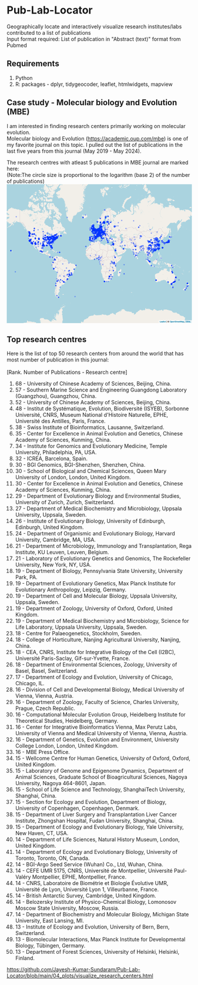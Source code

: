 # Pub-Lab-Locator
Geographically locate and interactively visualize research institutes/labs contributed to a list of publications\
Input format required: List of publication in "Abstract (text)" format from Pubmed

## Requirements
1) Python
2) R: packages - dplyr, tidygeocoder, leaflet, htmlwidgets, mapview

## Case study - Molecular biology and Evolution (MBE)
I am interested in finding research centers primarily working on molecular evolution.\
Molecular biology and Evolution (https://academic.oup.com/mbe) is one of my favorite journal on this topic. I pulled out the list of publications in the last five years from this journal (May 2019 - May 2024).

The research centres with atleast 5 publications in MBE journal are marked here:\
(Note:The circle size is proportional to the logarithm (base 2) of the number of publications)\
![](./04_plots/visualize_research_centers.png)

## Top research centres
Here is the list of top 50 research centers from around the world that has most number of publication in this journal:\
\
[Rank. Number of Publications - Research centre]
1) 68 - University of Chinese Academy of Sciences, Beijing, China.
2) 57 - Southern Marine Science and Engineering Guangdong Laboratory (Guangzhou), Guangzhou, China.
3) 52 - University of Chinese Academy of Sciences, Beijing, China.
4) 48 - Institut de Systématique, Evolution, Biodiversité (ISYEB), Sorbonne Université, CNRS, Museum National d'Histoire Naturelle, EPHE, Université des Antilles, Paris, France.
5) 38 - Swiss Institute of Bioinformatics, Lausanne, Switzerland.
6) 35 - Center for Excellence in Animal Evolution and Genetics, Chinese Academy of Sciences, Kunming, China.
7) 34 - Institute for Genomics and Evolutionary Medicine, Temple University, Philadelphia, PA, USA.
8) 32 - ICREA, Barcelona, Spain.
9) 30 - BGI Genomics, BGI-Shenzhen, Shenzhen, China.
10) 30 - School of Biological and Chemical Sciences, Queen Mary University of London, London, United Kingdom.
11) 30 - Center for Excellence in Animal Evolution and Genetics, Chinese Academy of Sciences, Kunming, China.
12) 29 - Department of Evolutionary Biology and Environmental Studies, University of Zurich, Zurich, Switzerland.
13) 27 - Department of Medical Biochemistry and Microbiology, Uppsala University, Uppsala, Sweden.
14) 26 - Institute of Evolutionary Biology, University of Edinburgh, Edinburgh, United Kingdom.
15) 24 - Department of Organismic and Evolutionary Biology, Harvard University, Cambridge, MA, USA.
16) 21 - Department of Microbiology, Immunology and Transplantation, Rega Institute, KU Leuven, Leuven, Belgium.
17) 21 - Laboratory of Evolutionary Genetics and Genomics, The Rockefeller University, New York, NY, USA.
18) 19 - Department of Biology, Pennsylvania State University, University Park, PA.
19) 19 - Department of Evolutionary Genetics, Max Planck Institute for Evolutionary Anthropology, Leipzig, Germany.
20) 19 - Department of Cell and Molecular Biology, Uppsala University, Uppsala, Sweden.
21) 19 - Department of Zoology, University of Oxford, Oxford, United Kingdom.
22) 19 - Department of Medical Biochemistry and Microbiology, Science for Life Laboratory, Uppsala University, Uppsala, Sweden.
23) 18 - Centre for Palaeogenetics, Stockholm, Sweden.
24) 18 - College of Horticulture, Nanjing Agricultural University, Nanjing, China.
25) 18 - CEA, CNRS, Institute for Integrative Biology of the Cell (I2BC), Université Paris-Saclay, Gif-sur-Yvette, France.
26) 18 - Department of Environmental Sciences, Zoology, University of Basel, Basel, Switzerland.
27) 17 - Department of Ecology and Evolution, University of Chicago, Chicago, IL.
28) 16 - Division of Cell and Developmental Biology, Medical University of Vienna, Vienna, Austria.
29) 16 - Department of Zoology, Faculty of Science, Charles University, Prague, Czech Republic.
30) 16 - Computational Molecular Evolution Group, Heidelberg Institute for Theoretical Studies, Heidelberg, Germany.
31) 16 - Center for Integrative Bioinformatics Vienna, Max Perutz Labs, University of Vienna and Medical University of Vienna, Vienna, Austria.
32) 16 - Department of Genetics, Evolution and Environment, University College London, London, United Kingdom.
33) 16 - MBE Press Office.
34) 15 - Wellcome Centre for Human Genetics, University of Oxford, Oxford, United Kingdom.
35) 15 - Laboratory of Genome and Epigenome Dynamics, Department of Animal Sciences, Graduate School of Bioagricultural Sciences, Nagoya University, Nagoya 464-8601, Japan.
36) 15 - School of Life Science and Technology, ShanghaiTech University, Shanghai, China.
37) 15 - Section for Ecology and Evolution, Department of Biology, University of Copenhagen, Copenhagen, Denmark.
38) 15 - Department of Liver Surgery and Transplantation Liver Cancer Institute, Zhongshan Hospital, Fudan University, Shanghai, China.
39) 15 - Department of Ecology and Evolutionary Biology, Yale University, New Haven, CT, USA.
40) 14 - Department of Life Sciences, Natural History Museum, London, United Kingdom.
41) 14 - Department of Ecology and Evolutionary Biology, University of Toronto, Toronto, ON, Canada.
42) 14 - BGI-Argo Seed Service (Wuhan) Co., Ltd, Wuhan, China.
43) 14 - CEFE UMR 5175, CNRS, Université de Montpellier, Université Paul-Valéry Montpellier, EPHE, Montpellier, France.
44) 14 - CNRS, Laboratoire de Biométrie et Biologie Évolutive UMR, Université de Lyon, Université Lyon 1, Villeurbanne, France.
45) 14 - British Antarctic Survey, Cambridge, United Kingdom.
46) 14 - Belozersky Institute of Physico-Chemical Biology, Lomonosov Moscow State University, Moscow, Russia.
47) 14 - Department of Biochemistry and Molecular Biology, Michigan State University, East Lansing, MI.
48) 13 - Institute of Ecology and Evolution, University of Bern, Bern, Switzerland.
49) 13 - Biomolecular Interactions, Max Planck Institute for Developmental Biology, Tübingen, Germany.
50) 13 - Department of Forest Sciences, University of Helsinki, Helsinki, Finland.



https://github.com/Jayesh-Kumar-Sundaram/Pub-Lab-Locator/blob/main/04_plots/visualize_research_centers.html


